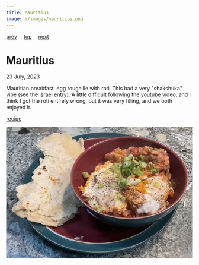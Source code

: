 ```yaml
---
title: Mauritius
image: m/images/mauritius.png
---
```

[prev](mauritania.md)&emsp;
[top](../index.md)&emsp;
[next](mexico.md)
# Mauritius
23 July, 2023

Mauritian breakfast: egg rougaille with roti. This had a very
"shakshuka" vibe (see the [israel entry](../i/israel.html)). A little
difficult following the youtube video, and I think I got the roti
entirely wrong, but it was very filling, and we both enjoyed it.

[recipe](https://youtu.be/sQ-y_L4BGsk)

![breakfast](images/mauritius.jpeg)
